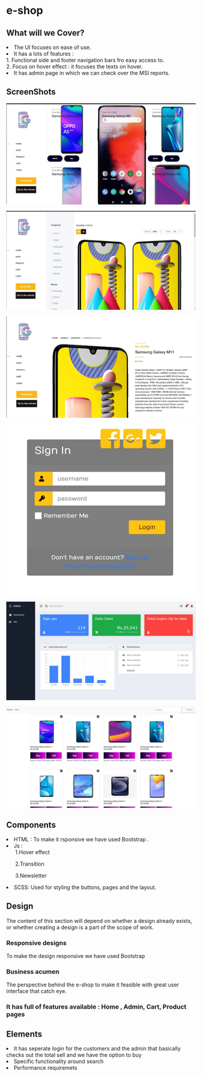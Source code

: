# e-shop
## What will we Cover?
<li>The UI focuses on ease of use.</li>
<li>It has a lots of features :</br>
    1. Functional side and footer navigation bars fro easy access to.</br>
    2. Focus on hover effect : it focuses the texts on hover.</li>
 <li>It has admin page in which we can check over the MSI reports.</li>


## ScreenShots

![alt text](home.jpg)

![alt text](shop.jpg)

![alt text](product.jpg)

![alt text](login.jpg)

![alt text](admin.jpg)

![alt text](sell.jpg)

## Components
<li>HTML : To make it rsponsive we have used Bootstrap .</li>
<li> Js : <ul> 1.Hover effect</ul> 
          <ul> 2.Transition </ul>
          <ul> 3.Newsletter </ul></li>
<li>SCSS: Used for styling the buttons, pages and the layout.</li> 

## Design
The content of this section will depend on whether a design already exists, or whether creating a design is a part of the scope of work.
<h3>Responsive designs</h3>
To make the design responsive we have used Bootstrap
<h3>Business acumen</h3>
The perspective behind the e-shop to make it feasible with great user interface that catch eye. </br>
<h3>It has full of features available : Home , Admin, Cart, Product pages </h3>

## Elements
<li> It has seperate login for the customers and the admin that basically checks out the total sell and we have the option to buy</li>
<li>Specific functionality around search</li>
<li>Performance requiremets</li>
